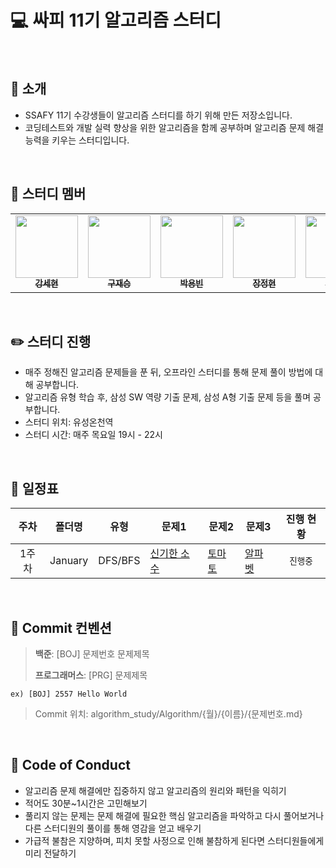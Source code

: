 # 💻 싸피 11기 알고리즘 스터디
<br>

## 📢 소개
- SSAFY 11기 수강생들이 알고리즘 스터디를 하기 위해 만든 저장소입니다.
- 코딩테스트와 개발 실력 향상을 위한 알고리즘을 함께 공부하며 알고리즘 문제 해결 능력을 키우는 스터디입니다.
<br>

## 🏃 스터디 멤버
<table>
  <tr>
    <td align="center">
      <a href="https://github.com/SehyeonKang">
        <img src="https://avatars.githubusercontent.com/u/80624927?s=96&v=4" width="100px;" alt=""/>
        <br>
        <sub>
          <b>강세현</b>
        </sub>
      </a>
      <br>
    </td>
    <td align="center">
      <a href="https://github.com/JaeseungGu">
        <img src="https://avatars.githubusercontent.com/u/110468158?s=96&v=4" width="100px;" alt=""/>
        <br>
        <sub>
          <b>구재승</b>
        </sub>
      </a>
      <br>
    </td>
    <td align="center">
      <a href="https://github.com/yongbin94">
        <img src="https://avatars.githubusercontent.com/u/156792910?s=96&v=4" width="100px;" alt=""/>
        <br>
        <sub>
          <b>박용빈</b>
        </sub>
      </a>
      <br>
    </td>
    <td align="center">
      <a href="https://github.com/jeonghyeon4782">
        <img src="https://avatars.githubusercontent.com/u/102511188?s=96&v=4" width="100px;" alt=""/>
        <br>
        <sub>
          <b>장정현</b>
        </sub>
      </a>
      <br>
    </td>
    <td align="center">
      <a href="https://github.com/mrcsbin">
        <img src="https://avatars.githubusercontent.com/u/81237987?s=96&v=4" width="100px;" alt=""/>
        <br>
        <sub>
          <b>조성빈</b>
        </sub>
      </a>
      <br>
    </td>
  </tr>
</table>
<br>

## ✏️ 스터디 진행
- 매주 정해진 알고리즘 문제들을 푼 뒤, 오프라인 스터디를 통해 문제 풀이 방법에 대해 공부합니다.
- 알고리즘 유형 학습 후, 삼성 SW 역량 기출 문제, 삼성 A형 기출 문제 등을 풀며 공부합니다.
- 스터디 위치: 유성온천역
- 스터디 시간: 매주 목요일 19시 - 22시
<br>

## 📄 일정표
주차|폴더명|유형|문제1|문제2|문제3|진행 현황
|:---:|:---:|:---:|---|---|---|:---:|
|1주차|January|DFS/BFS|[신기한 소수](https://www.acmicpc.net/problem/2023)|[토마토](https://www.acmicpc.net/problem/7576)|[알파벳](https://www.acmicpc.net/problem/1987)|``진행중``|
<br>

## 📌 Commit 컨벤션
> **백준**: [BOJ] 문제번호 문제제목
> 
> **프로그래머스**: [PRG] 문제제목
```
ex) [BOJ] 2557 Hello World
```

> Commit 위치: algorithm_study/Algorithm/{월}/{이름}/{문제번호.md}
<br>

## 🌱 Code of Conduct
- 알고리즘 문제 해결에만 집중하지 않고 알고리즘의 원리와 패턴을 익히기
- 적어도 30분~1시간은 고민해보기
- 풀리지 않는 문제는 문제 해결에 필요한 핵심 알고리즘을 파악하고 다시 풀어보거나 다른 스터디원의 풀이를 통해 영감을 얻고 배우기
- 가급적 불참은 지양하며, 피치 못할 사정으로 인해 불참하게 된다면 스터디원들에게 미리 전달하기
